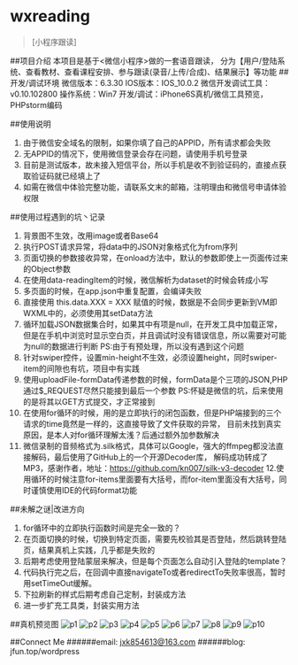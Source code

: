 # wxreading
>[小程序跟读]

##项目介绍
    本项目是基于<微信小程序>做的一套语音跟读，
    分为【用户/登陆系统、查看教材、查看课程安排、参与跟读(录音/上传/合成)、结果展示】等功能
##开发/调试环境
    微信版本：6.3.30
    IOS版本：IOS_10.0.2
    微信开发调试工具：v0.10.102800
    操作系统：Win7
    开发/调试：iPhone6S真机/微信工具预览，PHPstorm编码

##使用说明
1. 由于微信安全域名的限制，如果你填了自己的APPID，所有请求都会失败
2. 无APPID的情况下，使用微信登录会存在问题，请使用手机号登录
3. 目前是测试版本，故未接入短信平台，所以手机是收不到验证码的，直接点获取验证码就已经填上了
4. 如需在微信中体验完整功能，请联系文末的邮箱，注明理由和微信号申请体验权限
    
##使用过程遇到的坑丶记录
1. 背景图不生效，改用image或者Base64
2. 执行POST请求异常，将data中的JSON对象格式化为from序列
3. 页面切换的参数接收异常，在onload方法中，默认的参数即使上一页面传过来的Object参数
4. 在使用data-readingItem的时候，微信解析为dataset的时候会转成小写
5. 多页面的时候，在app.json中重复配置，会编译失败
6. 直接使用 this.data.XXX = XXX 赋值的时候，数据是不会同步更新到VM即WXML中的，必须使用其setData方法
7. 循环加载JSON数据集合时，如果其中有项是null，在开发工具中加载正常，但是在手机中浏览时显示空白页，并且调试时没有错误信息，所以需要对可能为null的数据进行判断
PS:由于有预处理，所以没有遇到这个问题
8. 针对swiper控件，设置min-height不生效，必须设置height，同时swiper-item的间隙也有坑，项目中有实践
9. 使用uploadFile-formData传递参数的时候，formData是个三项的JSON,PHP通过$_REQUEST尽然只能接到最后一个参数
PS:怀疑是微信的坑，后来使用的是将其以GET方式提交，才正常接到
10. 在使用for循环的时候，用的是立即执行的闭包函数，但是PHP端接到的三个请求的time竟然是一样的，这直接导致了文件获取的异常，
目前未找到真实原因，是本人对for循环理解太浅？后通过额外加参数解决
11. 微信录制的音频格式为.silk格式，具体可以Google，强大的ffmpeg都没法直接解码，最后使用了GitHub上的一个开源Decoder库，
解码成功转成了MP3，感谢作者，地址：https://github.com/kn007/silk-v3-decoder
12.使用循环的时候注意for-items里面要有大括号，而for-item里面没有大括号，同时谨慎使用IDE的代码format功能

##未解之谜|改进方向
1. for循环中的立即执行函数时间是完全一致的？
2. 在页面切换的时候，切换到特定页面，需要先校验其是否登陆，然后跳转登陆页，结果真机上实践，几乎都是失败的
3. 后期考虑使用登陆蒙层来解决，但是每个页面怎么自动引入登陆的template？
4. 代码执行完之后，在回调中直接navigateTo或者redirectTo失败率很高，暂时用setTimeOut缓解。
5. 下拉刷新的样式后期考虑自己定制，封装成方法
6. 进一步扩充工具类，封装实用方法

##真机预览图
![p1](http://jfun.top/static/images/wxapp/p1.jpg)
![p2](http://jfun.top/static/images/wxapp/p2.jpg)
![p3](http://jfun.top/static/images/wxapp/p3.jpg)
![p4](http://jfun.top/static/images/wxapp/p4.jpg)
![p5](http://jfun.top/static/images/wxapp/p5.jpg)
![p6](http://jfun.top/static/images/wxapp/p6.jpg)
![p7](http://jfun.top/static/images/wxapp/p7.jpg)
![p8](http://jfun.top/static/images/wxapp/p8.jpg)
![p9](http://jfun.top/static/images/wxapp/p9.jpg)
![p10](http://jfun.top/static/images/wxapp/p10.jpg)

##Connect Me
######email:  jxk854613@163.com
######blog:   jfun.top/wordpress
